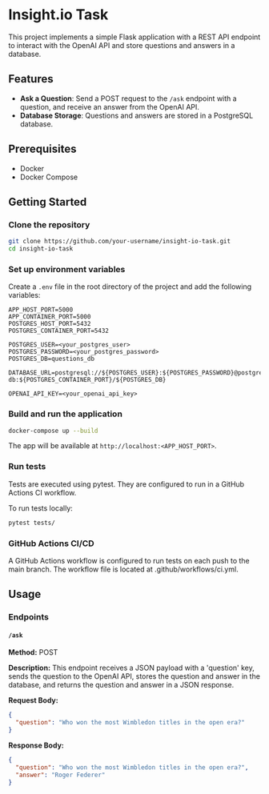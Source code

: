 # Insight.io Task

This project implements a simple Flask application with a REST API endpoint to interact with the OpenAI API and store questions and answers in a database.

## Features

- **Ask a Question**: Send a POST request to the `/ask` endpoint with a question, and receive an answer from the OpenAI API.
- **Database Storage**: Questions and answers are stored in a PostgreSQL database.

## Prerequisites

- Docker
- Docker Compose

## Getting Started

### Clone the repository

```sh
git clone https://github.com/your-username/insight-io-task.git
cd insight-io-task
```

### Set up environment variables

Create a `.env` file in the root directory of the project and add the following variables:
```env
APP_HOST_PORT=5000
APP_CONTAINER_PORT=5000
POSTGRES_HOST_PORT=5432
POSTGRES_CONTAINER_PORT=5432

POSTGRES_USER=<your_postgres_user>
POSTGRES_PASSWORD=<your_postgres_password>
POSTGRES_DB=questions_db

DATABASE_URL=postgresql://${POSTGRES_USER}:${POSTGRES_PASSWORD}@postgres-db:${POSTGRES_CONTAINER_PORT}/${POSTGRES_DB}

OPENAI_API_KEY=<your_openai_api_key>
```

### Build and run the application

```sh
docker-compose up --build
```

The app will be available at `http://localhost:<APP_HOST_PORT>`.

### Run tests

Tests are executed using pytest. They are configured to run in a GitHub Actions CI workflow.

To run tests locally:

```sh
pytest tests/
```
### GitHub Actions CI/CD
A GitHub Actions workflow is configured to run tests on each push to the main branch.
The workflow file is located at .github/workflows/ci.yml.

## Usage

### Endpoints

#### `/ask`

**Method:** POST

**Description:** This endpoint receives a JSON payload with a 'question' key, sends the question to the OpenAI API, stores the question and answer in the database, and returns the question and answer in a JSON response.

**Request Body:**
```json
{
  "question": "Who won the most Wimbledon titles in the open era?"
}
```

**Response Body:**
```json
{
  "question": "Who won the most Wimbledon titles in the open era?",
  "answer": "Roger Federer"
}
```


